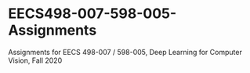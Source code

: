 # EECS498-007-598-005-Assignments
Assignments for EECS 498-007 / 598-005, Deep Learning for Computer Vision, Fall 2020
